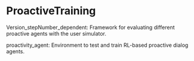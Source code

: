 # ProactiveTraining

Version_stepNumber_dependent: Framework for evaluating different proactive agents with the user simulator.

proactivity_agent: Environment to test and train RL-based proactive dialog agents.
